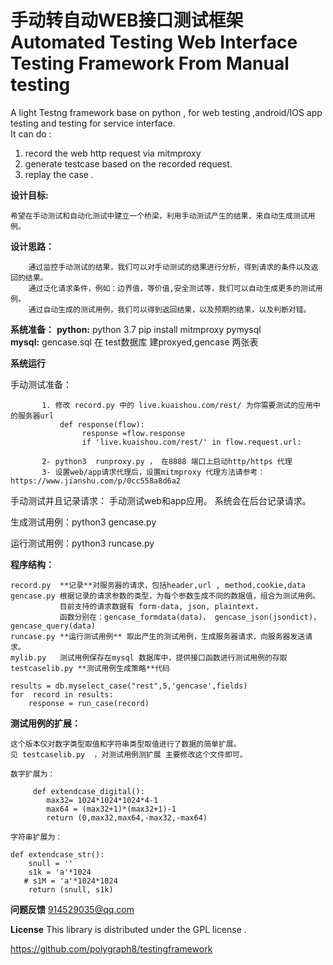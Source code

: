 #  手动转自动WEB接口测试框架    Automated Testing Web Interface Testing Framework From Manual testing 

A light Testng framework base on python , for web testing ,android/IOS app testing and testing for service interface.  
It can do :
1. record the web http request via mitmproxy
2. generate testcase based on the recorded request.  
3. replay the case . 

**设计目标:**   

    希望在手动测试和自动化测试中建立一个桥梁，利用手动测试产生的结果，来自动生成测试用例。
 
**设计思路：**

        通过监控手动测试的结果，我们可以对手动测试的结果进行分析，得到请求的条件以及返回的结果。
        通过泛化请求条件，例如：边界值，等价值,安全测试等，我们可以自动生成更多的测试用例。
        通过自动生成的测试用例，我们可以得到返回结果，以及预期的结果，以及判断对错。

**系统准备：**
    **python:** 
        python 3.7 
        pip install mitmproxy pymysql    
    **mysql:** 
        gencase.sql 在 test数据库 建proxyed,gencase 两张表         

**系统运行**

手动测试准备： 

           1. 修改 record.py 中的 live.kuaishou.com/rest/ 为你需要测试的应用中的服务器url 
               def response(flow):
                    response =flow.response
                    if 'live.kuaishou.com/rest/' in flow.request.url:
                    
           2- python3  runproxy.py ， 在8888 端口上启动http/https 代理 
           3- 设置web/app请求代理后，设置mitmproxy 代理方法请参考：  https://www.jianshu.com/p/0cc558a8d6a2

手动测试并且记录请求： 
           手动测试web和app应用。 系统会在后台记录请求。

生成测试用例：python3 gencase.py

运行测试用例：python3  runcase.py 


 

**程序结构：**

    record.py  **记录**对服务器的请求，包括header,url , method,cookie,data 
    gencase.py 根据记录的请求参数的类型，为每个参数生成不同的数据值，组合为测试用例。
               目前支持的请求数据有 form-data, json, plaintext， 
               函数分别在：gencase_formdata(data)， gencase_json(jsondict)，gencase_query(data)
    runcase.py **运行测试用例** 取出产生的测试用例，生成服务器请求，向服务器发送请求。
    mylib.py   测试用例保存在mysql 数据库中，提供接口函数进行测试用例的存取 
    testcaselib.py **测试用例生成策略**代码
    
    results = db.myselect_case("rest",5,'gencase',fields)
    for  record in results:
        response = run_case(record)            

**测试用例的扩展：** 

    这个版本仅对数字类型取值和字符串类型取值进行了数据的简单扩展。
    见 testcaselib.py  ，对测试用例测扩展 主要修改这个文件即可。
    
    数字扩展为：
              
         def extendcase_digital():
            max32= 1024*1024*1024*4-1
            max64 = (max32+1)*(max32+1)-1
            return (0,max32,max64,-max32,-max64)

    字符串扩展为：
    
    def extendcase_str():
        snull = ''
        s1k = 'a'*1024
       # s1M = 'a'*1024*1024
        return (snull, s1k)
 


**问题反馈**   914529035@qq.com
      
**License**
This library is distributed under the GPL license .

https://github.com/polygraph8/testingframework


    
    
